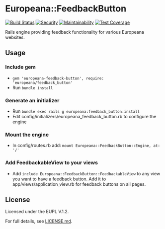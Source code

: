 # Europeana::FeedbackButton

[![Build Status](https://travis-ci.org/europeana/europeana-feedback-button.svg?branch=develop)](https://travis-ci.org/europeana/europeana-feedback-button) [![Security](https://hakiri.io/github/europeana/europeana-feedback-button/develop.svg)](https://hakiri.io/github/europeana/europeana-feedback-button/develop) [![Maintainability](https://api.codeclimate.com/v1/badges/326e7cf35738e64c36d6/maintainability)](https://codeclimate.com/github/europeana/europeana-feedback-button/maintainability) [![Test Coverage](https://api.codeclimate.com/v1/badges/326e7cf35738e64c36d6/test_coverage)](https://codeclimate.com/github/europeana/europeana-feedback-button/test_coverage)

Rails engine providing feedback functionality for various Europeana websites.

## Usage

### Include gem

* ``gem 'europeana-feedback-button', require: 'europeana/feedback_button'``
* Run ``bundle install``

### Generate an initializer

* Run ``bundle exec rails g europeana:feedback_button:install``
* Edit config/initializers/europeana_feedback_button.rb to configure the engine

### Mount the engine

* In config/routes.rb add: ``mount Europeana::FeedbackButton::Engine, at: '/'``

### Add FeedbackableView to your views

* Add ``include Europeana::FeedbackButton::FeedbackableView`` to any view you want to have a feedback button. Add it to app/views/application_view.rb for feedback buttons on all pages.

## License

Licensed under the EUPL V.1.2.

For full details, see [LICENSE.md](LICENSE.md).
